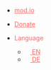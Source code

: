 - <a href="https://mod.io/u/taludas" style="color:rgb(255, 102, 102);">mod.io</a>

- <a href="https://ko-fi.com/taludas" style="color:rgb(255, 102, 102);">Donate</a>

- <a style="color:rgb(255, 102, 102);">Language</a>
  - [<a href="#/en/" style="color:rgb(255, 102, 102);"><img src="https://images.freeimages.com/images/large-previews/fb0/uk-flag-1444045.jpg" height="12" /> EN</a>](/en/)
  - [<a href="#/de/" style="color:rgb(255, 102, 102);"><img src="https://images.freeimages.com/images/large-previews/321/germany-flag-1444039.jpg" height="12" /> DE</a>](/de/)
